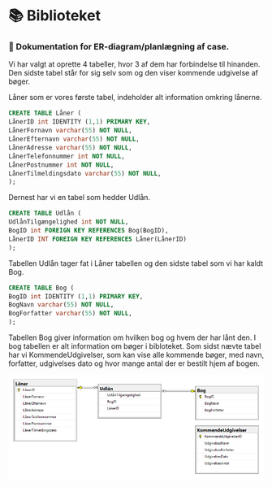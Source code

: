 # :books: Biblioteket

### :blue_book: Dokumentation for ER-diagram/planlægning af case.

Vi har valgt at oprette 4 tabeller, hvor 3 af dem har forbindelse til hinanden. Den sidste tabel står for sig selv som og den viser kommende udgivelse af bøger.

Låner som er vores første tabel, indeholder alt information omkring lånerne.
```sql
CREATE TABLE Låner ( 
LånerID int IDENTITY (1,1) PRIMARY KEY, 
LånerFornavn varchar(55) NOT NULL, 
LånerEfternavn varchar(55) NOT NULL, 
LånerAdresse varchar(55) NOT NULL, 
LånerTelefonnummer int NOT NULL, 
LånerPostnummer int NOT NULL, 
LånerTilmeldingsdato varchar(55) NOT NULL, 
); 
```

Dernest har vi en tabel som hedder Udlån.
```sql
CREATE TABLE Udlån (
UdlånTilgængelighed int NOT NULL,
BogID int FOREIGN KEY REFERENCES Bog(BogID),
LånerID INT FOREIGN KEY REFERENCES Låner(LånerID)
);
```

Tabellen Udlån tager fat i Låner tabellen og den sidste tabel som vi har kaldt Bog.
```sql
CREATE TABLE Bog ( 
BogID int IDENTITY (1,1) PRIMARY KEY, 
BogNavn varchar(55) NOT NULL, 
BogForfatter varchar(55) NOT NULL,
); 
```



Tabellen Bog giver information om hvilken bog og hvem der har lånt den. I bog tabellen er alt information om bøger i bibloteket. 
Som sidst nævte tabel har vi KommendeUdgivelser, som kan vise alle kommende bøger, med navn, forfatter, udgivelses dato og hvor mange antal der er bestilt hjem af bogen. 

![Entity–relationship model](Erdiagram02.png)

